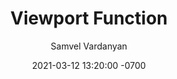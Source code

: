 ---
layout: post
author: "Samvel Vardanyan"
title: "Viewport Function"
date: 2021-03-12 13:20:00 -0700
categories: jekyll update
permelink: /:categories/:year/:month/:day/:title
---